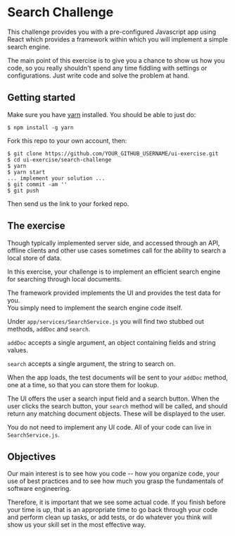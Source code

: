 # Search Challenge

This challenge provides you with a pre-configured Javascript app using React
which provides a framework within which you will implement a simple search
engine.

The main point of this exercise is to give you a chance to show us how you code,
so you really shouldn't spend any time fiddling with settings or configurations.
Just write code and solve the problem at hand.

## Getting started

Make sure you have [yarn](https://yarnpkg.com/) installed.  You should be able
to just do:
```
$ npm install -g yarn
```

Fork this repo to your own account, then:

```
$ git clone https://github.com/YOUR_GITHUB_USERNAME/ui-exercise.git
$ cd ui-exercise/search-challenge
$ yarn
$ yarn start
... implement your solution ...
$ git commit -am ''
$ git push
```

Then send us the link to your forked repo.

## The exercise

Though typically implemented server side, and accessed through an API, offline
clients and other use cases sometimes call for the ability to search a local
store of data.

In this exercise, your challenge is to implement an efficient search engine for
searching through local documents.

The framework provided implements the UI and provides the test data for you.  
You simply need to implement the search engine code itself.

Under `app/services/SearchService.js` you will find two stubbed out methods,
`addDoc` and `search`.  

`addDoc` accepts a single argument, an object containing fields and string
values.

`search` accepts a single argument, the string to search on.

When the app loads, the test documents will be sent to your `addDoc` method,
one at a time, so that you can store them for lookup.

The UI offers the user a search input field and a search button.  When the user
clicks the search button, your `search` method will be called, and should return
any matching document objects.  These will be displayed to the user.

You do not need to implement any UI code.  All of your code can live in
`SearchService.js`.

## Objectives

Our main interest is to see how you code -- how you organize code, your use of
best practices and to see how much you grasp the fundamentals of software
engineering.

Therefore, it is important that we see some actual code.  If you finish
before your time is up, that is an appropriate time to go back through your
code and perform clean up tasks, or add tests, or do whatever you think will
show us your skill set in the most effective way.
